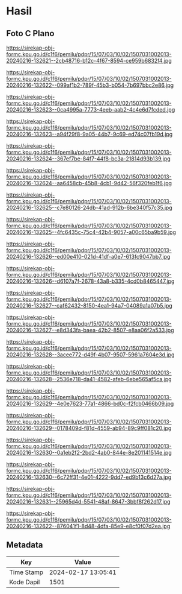 # Hasil

## Foto C Plano

https://sirekap-obj-formc.kpu.go.id/c1f6/pemilu/pdpr/15/07/03/10/02/1507031002013-20240216-132621--2cb48716-b12c-4f67-8594-ce959b6832f4.jpg

https://sirekap-obj-formc.kpu.go.id/c1f6/pemilu/pdpr/15/07/03/10/02/1507031002013-20240216-132622--099af1b2-789f-45b3-b054-7b697bbc2e86.jpg

https://sirekap-obj-formc.kpu.go.id/c1f6/pemilu/pdpr/15/07/03/10/02/1507031002013-20240216-132623--0ca4995a-7773-4eeb-aab2-4c4e6d7fcded.jpg

https://sirekap-obj-formc.kpu.go.id/c1f6/pemilu/pdpr/15/07/03/10/02/1507031002013-20240216-132623--a94f29f8-9a05-44b7-9c69-ed74c07fb19d.jpg

https://sirekap-obj-formc.kpu.go.id/c1f6/pemilu/pdpr/15/07/03/10/02/1507031002013-20240216-132624--367ef7be-84f7-44f8-bc3a-21814d93b139.jpg

https://sirekap-obj-formc.kpu.go.id/c1f6/pemilu/pdpr/15/07/03/10/02/1507031002013-20240216-132624--aa6458cb-45b8-4cb1-9d42-56f320feb1f6.jpg

https://sirekap-obj-formc.kpu.go.id/c1f6/pemilu/pdpr/15/07/03/10/02/1507031002013-20240216-132625--c7e80126-24db-41ad-912b-6be340f57c35.jpg

https://sirekap-obj-formc.kpu.go.id/c1f6/pemilu/pdpr/15/07/03/10/02/1507031002013-20240216-132625--4fc6435c-75c4-42b4-9057-a00c65ba9b59.jpg

https://sirekap-obj-formc.kpu.go.id/c1f6/pemilu/pdpr/15/07/03/10/02/1507031002013-20240216-132626--ed00e410-021d-41df-a0e7-613fc9047bb7.jpg

https://sirekap-obj-formc.kpu.go.id/c1f6/pemilu/pdpr/15/07/03/10/02/1507031002013-20240216-132626--d6107a7f-2678-43a8-b335-4cd0b8465447.jpg

https://sirekap-obj-formc.kpu.go.id/c1f6/pemilu/pdpr/15/07/03/10/02/1507031002013-20240216-132627--caf62432-8150-4ea1-94a7-04089a1a07b5.jpg

https://sirekap-obj-formc.kpu.go.id/c1f6/pemilu/pdpr/15/07/03/10/02/1507031002013-20240216-132627--e8d343fa-baea-42b2-8507-e8aa06f2a533.jpg

https://sirekap-obj-formc.kpu.go.id/c1f6/pemilu/pdpr/15/07/03/10/02/1507031002013-20240216-132628--3acee772-d49f-4b07-9507-5961a7604e3d.jpg

https://sirekap-obj-formc.kpu.go.id/c1f6/pemilu/pdpr/15/07/03/10/02/1507031002013-20240216-132628--2536e718-da41-4582-afeb-6ebe565af5ca.jpg

https://sirekap-obj-formc.kpu.go.id/c1f6/pemilu/pdpr/15/07/03/10/02/1507031002013-20240216-132629--4e0e7623-77a1-4866-bd0c-f2fcb0466b09.jpg

https://sirekap-obj-formc.kpu.go.id/c1f6/pemilu/pdpr/15/07/03/10/02/1507031002013-20240216-132629--0178409d-f81d-4559-ab94-89c9ff081c20.jpg

https://sirekap-obj-formc.kpu.go.id/c1f6/pemilu/pdpr/15/07/03/10/02/1507031002013-20240216-132630--0a1eb2f2-2bd2-4ab0-844e-8e201141514e.jpg

https://sirekap-obj-formc.kpu.go.id/c1f6/pemilu/pdpr/15/07/03/10/02/1507031002013-20240216-132630--6c72ff31-4e01-4222-9dd7-ed9b13c6d27a.jpg

https://sirekap-obj-formc.kpu.go.id/c1f6/pemilu/pdpr/15/07/03/10/02/1507031002013-20240216-132631--25965d4d-5541-48af-8647-3bbf8f262d17.jpg

https://sirekap-obj-formc.kpu.go.id/c1f6/pemilu/pdpr/15/07/03/10/02/1507031002013-20240216-132622--876041f1-8d48-4dfa-85e9-e8cf0f07d2ea.jpg


## Metadata

| Key        | Value               |
| ---------- | ------------------- |
| Time Stamp | 2024-02-17 13:05:41 |
| Kode Dapil | 1501                |



